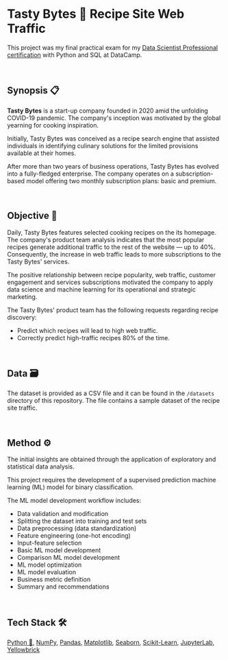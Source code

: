 # Tasty Bytes :ramen: Recipe Site Web Traffic

This project was my final practical exam for my [Data Scientist Professional certification](https://www.datacamp.com/certificate/DS0029992887668) with Python and SQL at DataCamp.

<br/>

## Synopsis :clipboard:

**Tasty Bytes** is a start-up company founded in 2020 amid the unfolding COVID-19 pandemic. The company's inception was motivated by the global yearning for cooking inspiration.

Initially, Tasty Bytes was conceived as a recipe search engine that assisted individuals in identifying culinary solutions for the limited provisions available at their homes.

After more than two years of business operations, Tasty Bytes has evolved into a fully-fledged enterprise. The company operates on a subscription-based model offering two monthly subscription plans: basic and premium.

<br/>

## Objective :dart:

Daily, Tasty Bytes features selected cooking recipes on the its homepage. The company's product team analysis indicates that the most popular recipes generate additional traffic to the rest of the website — up to 40%. Consequently, the increase in web traffic leads to more subscriptions to the Tasty Bytes' services. 

The positive relationship between recipe popularity, web traffic, customer engagement and services subscriptions motivated the company to apply data science and machine learning for its operational and strategic marketing.

The Tasty Bytes' product team has the following requests regarding recipe discovery:
* Predict which recipes will lead to high web traffic.
* Correctly predict high-traffic recipes 80% of the time.

<br/>

## Data :card_file_box:

The dataset is provided as a CSV file and it can be found in the `/datasets` directory of this repository. The file contains a sample dataset of the recipe site traffic. 

<br/>

## Method :gear:

The initial insights are obtained through the application of exploratory and statistical data analysis.

This project requires the development of a supervised prediction machine learning (ML) model for binary classification. 

The ML model development workflow includes:

* Data validation and modification
* Splitting the dataset into training and test sets
* Data preprocessing (data standardization)
* Feature engineering (one-hot encoding)
* Input-feature selection
* Basic ML model development
* Comparison ML model development
* ML model optimization
* ML model evaluation
* Business metric definition
* Summary and recommendations

<br/>

## Tech Stack :hammer_and_wrench:

[Python :snake:](https://www.python.org), [NumPy](https://numpy.org), [Pandas](https://pandas.pydata.org), [Matplotlib](https://matplotlib.org), [Seaborn](https://seaborn.pydata.org), [Scikit-Learn](https://scikit-learn.org/stable/index.html), [JupyterLab](https://jupyter.org), [Yellowbrick](https://www.scikit-yb.org/en/latest/)



